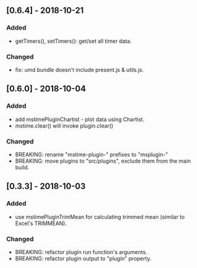 ## [0.6.4] - 2018-10-21

### Added
- getTimers(), setTimers(): get/set all timer data.
### Changed
- fix: umd bundle doesn't include present.js & utils.js.

## [0.6.0] - 2018-10-04

### Added
- add mstimePluginChartist - plot data using Chartist.
- mstime.clear() will invoke plugin.clear()
### Changed
- BREAKING: rename "mstime-plugin-" prefixes to "msplugin-"
- BREAKING: move plugins to "src/plugins", exclude them from the main build.

## [0.3.3] - 2018-10-03

### Added
- use mstimePluginTrimMean for calculating trimmed mean (similar to Excel's TRIMMEAN).
### Changed
- BREAKING: refactor plugin run function's arguments.
- BREAKING: refactor plugin output to "plugin" property.
